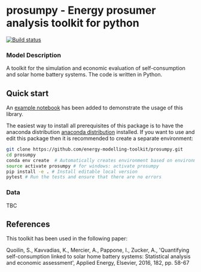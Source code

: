 prosumpy - Energy prosumer analysis toolkit for python
=================================================================
[![Build status](https://travis-ci.org/energy-modelling-toolkit/prosumpy.svg?branch=master)](https://travis-ci.org/energy-modelling-toolkit/prosumpy)



### Model Description
A toolkit for the simulation and economic evaluation of self-consumption and solar home battery systems.
The code is written in Python. 


## Quick start
An [example notebook](https://github.com/energy-modelling-toolkit/prosumpy/blob/master/notebooks/Basic%20example.ipynb) has been added to demonstrate the usage of this library.

The easiest way to install all prerequisites of this package is to have the anaconda distribution  [anaconda distribution](https://www.continuum.io/downloads)
installed. If you want to use and edit this package then it is recommended to create a separate environment:

```bash
git clone https://github.com/energy-modelling-toolkit/prosumpy.git
cd prosumpy
conda env create  # Automatically creates environment based on environment.yml
source activate prosumpy # for windows: activate prosumpy
pip install -e . # Install editable local version
pytest # Run the tests and ensure that there are no errors
```

### Data

TBC 


## References
This toolkit has been used in the following paper:

Quoilin, S., Kavvadias, K., Mercier, A., Pappone, I., Zucker, A., 'Quantifying self-consumption linked to solar home battery systems: Statistical analysis and economic assessment', Applied Energy, Elsevier, 2016, 182, pp. 58-67


